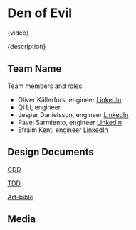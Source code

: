 # Den of Evil

{video}

{description}

## Team Name

Team members and roles:
* Oliver Källerfors, engineer [LinkedIn](https://www.linkedin.com/in/oliver-källerfors-358bb21b3/)
* Qi Li, engineer
* Jesper Danielsson, engineer [LinkedIn](https://www.linkedin.com/in/jesper-danielsson-9b7048159/)
* Pavel Sarmiento, engineer [LinkedIn](https://www.linkedin.com/in/pavel-sarmiento-5483661a3/)
* Efraim Kent, engineer [LinkedIn](https://www.linkedin.com/in/efraim-kent-01b8a33b/)



## Design Documents

[GDD](https://docs.google.com/document/d/103UANcyFQGBr5ccG3n7Q8oSQjugDNR5p6Y5rvAKcghM/edit#heading=h.ctqszdyarbr8)

[TDD](https://docs.google.com/document/d/1kh5b8bSrGSGtGyzON_KlcZHEp64tDw4bJCZlrvl4Ckc/edit#heading=h.alh9xc4npudt)

[Art-bible](https://docs.google.com/document/d/1uNTK3RGM5Yjnt5mj2CyfvfJGn8XkY-aDi1NpDS6rm0k/edit)

## Media
